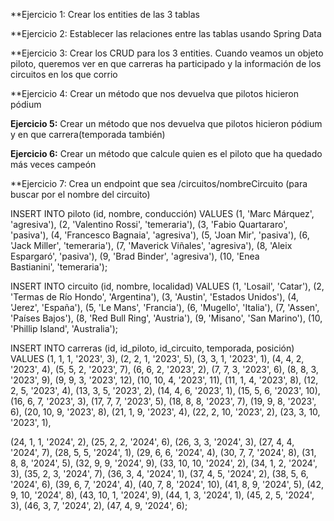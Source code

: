 **Ejercicio 1:
Crear los entities de las 3 tablas

**Ejercicio 2:
Establecer las relaciones entre las tablas usando Spring Data

**Ejercicio 3:
Crear los CRUD para los 3 entities. Cuando veamos un objeto piloto, queremos ver en que carreras ha participado y la información de los circuitos en los que corrio

**Ejercicio 4:
Crear un método que nos devuelva que pilotos hicieron pódium

**Ejercicio 5:**
Crear un método que nos devuelva que pilotos hicieron pódium y en que carrera(temporada también)

**Ejercicio 6:**
Crear un método que calcule quien es el piloto que ha quedado más veces campeón

**Ejercicio 7:
Crea un endpoint que sea /circuitos/nombreCircuito (para buscar por el nombre del circuito)


INSERT INTO piloto (id, nombre, conducción) VALUES
(1, 'Marc Márquez', 'agresiva'),
(2, 'Valentino Rossi', 'temeraria'),
(3, 'Fabio Quartararo', 'pasiva'),
(4, 'Francesco Bagnaia', 'agresiva'),
(5, 'Joan Mir', 'pasiva'),
(6, 'Jack Miller', 'temeraria'),
(7, 'Maverick Viñales', 'agresiva'),
(8, 'Aleix Espargaró', 'pasiva'),
(9, 'Brad Binder', 'agresiva'),
(10, 'Enea Bastianini', 'temeraria');

INSERT INTO circuito (id, nombre, localidad) VALUES
(1, 'Losail', 'Catar'),
(2, 'Termas de Río Hondo', 'Argentina'),
(3, 'Austin', 'Estados Unidos'),
(4, 'Jerez', 'España'),
(5, 'Le Mans', 'Francia'),
(6, 'Mugello', 'Italia'),
(7, 'Assen', 'Países Bajos'),
(8, 'Red Bull Ring', 'Austria'),
(9, 'Misano', 'San Marino'),
(10, 'Phillip Island', 'Australia');

INSERT INTO carreras (id, id_piloto, id_circuito, temporada, posición) VALUES
(1, 1, 1, '2023', 3),
(2, 2, 1, '2023', 5),
(3, 3, 1, '2023', 1),
(4, 4, 2, '2023', 4),
(5, 5, 2, '2023', 7),
(6, 6, 2, '2023', 2),
(7, 7, 3, '2023', 6),
(8, 8, 3, '2023', 9),
(9, 9, 3, '2023', 12),
(10, 10, 4, '2023', 11),
(11, 1, 4, '2023', 8),
(12, 2, 5, '2023', 4),
(13, 3, 5, '2023', 2),
(14, 4, 6, '2023', 1),
(15, 5, 6, '2023', 10),
(16, 6, 7, '2023', 3),
(17, 7, 7, '2023', 5),
(18, 8, 8, '2023', 7),
(19, 9, 8, '2023', 6),
(20, 10, 9, '2023', 8),
(21, 1, 9, '2023', 4),
(22, 2, 10, '2023', 2),
(23, 3, 10, '2023', 1),

(24, 1, 1, '2024', 2),
(25, 2, 2, '2024', 6),
(26, 3, 3, '2024', 3),
(27, 4, 4, '2024', 7),
(28, 5, 5, '2024', 1),
(29, 6, 6, '2024', 4),
(30, 7, 7, '2024', 8),
(31, 8, 8, '2024', 5),
(32, 9, 9, '2024', 9),
(33, 10, 10, '2024', 2),
(34, 1, 2, '2024', 3),
(35, 2, 3, '2024', 7),
(36, 3, 4, '2024', 1),
(37, 4, 5, '2024', 2),
(38, 5, 6, '2024', 6),
(39, 6, 7, '2024', 4),
(40, 7, 8, '2024', 10),
(41, 8, 9, '2024', 5),
(42, 9, 10, '2024', 8),
(43, 10, 1, '2024', 9),
(44, 1, 3, '2024', 1),
(45, 2, 5, '2024', 3),
(46, 3, 7, '2024', 2),
(47, 4, 9, '2024', 6);
